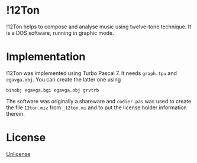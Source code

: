 # !12Ton

!12Ton helps to compose and analyse music using twelve-tone technique. It is a DOS software, running in graphic mode.

# Implementation

!12Ton was implemented using Turbo Pascal 7. It needs `graph.tpu` and `egavga.obj`. You can create the latter one using

```
binobj egavga.bgi egavga.obj grvtrb
```

The software was originally a shareware and `codier.pas` was used to create the file `12ton.miz` from `_12ton.mi` and to put the license holder information therein.

# License

[Unlicense](LICENSE)


